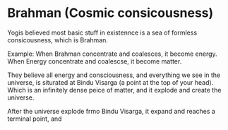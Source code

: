 # Brahman (Cosmic consicousness)

Yogis believed most basic stuff in existennce is a sea of formless consicousness, which is Brahman.

Example: 
When Brahman concentrate and coalesces, it become energy. 
When Energy concentrate and coalescse, it become matter.

They believe  all energy and consciousness, and everything we see in the universe, is siturated at Bindu Visarga (a point at the top of your head). Which is an infinitely dense peice of matter, and it explode and create the universe. 

After the universe explode frmo Bindu Visarga, it expand and reaches a terminal point, and 